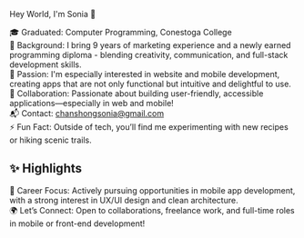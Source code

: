 Hey World, I'm Sonia 👋

🎓 Graduated: Computer Programming, Conestoga College<br/>
💼 Background: I bring 9 years of marketing experience and a newly earned programming diploma - blending creativity, communication, and full-stack development skills.<br/>
📱 Passion: I'm especially interested in website and mobile development, creating apps that are not only functional but intuitive and delightful to use.<br/>
🤝 Collaboration: Passionate about building user-friendly, accessible applications—especially in web and mobile!<br/>
📬 Contact: chanshongsonia@gmail.com<br/>
⚡ Fun Fact: Outside of tech, you’ll find me experimenting with new recipes or hiking scenic trails.<br/>

## ✨ Highlights
🚀 Career Focus: Actively pursuing opportunities in mobile app development, with a strong interest in UX/UI design and clean architecture.<br/>
🌍 Let’s Connect: Open to collaborations, freelance work, and full-time roles in mobile or front-end development!
